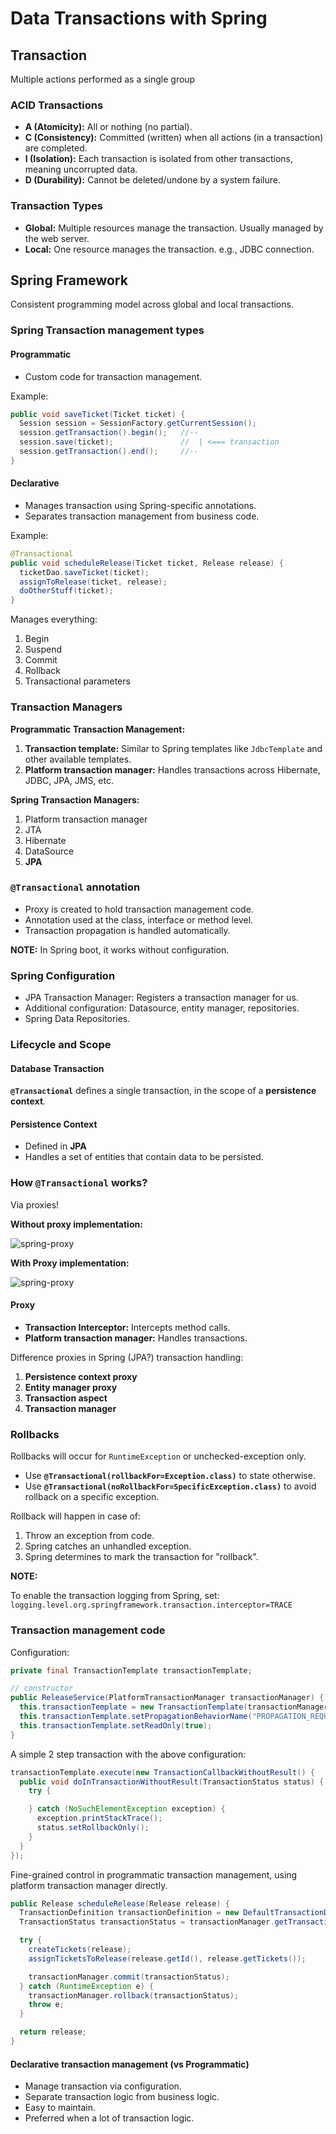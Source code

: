 # Data Transactions with Spring

## Transaction

Multiple actions performed as a single group

### ACID Transactions

- __A (Atomicity):__ All or nothing (no partial).
- __C (Consistency):__ Committed (written) when all actions (in a transaction) are completed.
- __I (Isolation):__ Each transaction is isolated from other transactions, meaning uncorrupted data.
- __D (Durability):__ Cannot be deleted/undone by a system failure.

### Transaction Types

- __Global:__ Multiple resources manage the transaction. Usually managed by the web server.
- __Local:__ One resource manages the transaction. e.g., JDBC connection.

## Spring Framework

Consistent programming model across global and local transactions.

### Spring Transaction management types

#### Programmatic

- Custom code for transaction management.

Example:

```java
public void saveTicket(Ticket ticket) {
  Session session = SessionFactory.getCurrentSession();
  session.getTransaction().begin();   //--
  session.save(ticket);               //  | <=== transaction
  session.getTransaction().end();     //--
}
```

#### Declarative

- Manages transaction using Spring-specific annotations.
- Separates transaction management from business code.

Example:

```java
@Transactional
public void scheduleRelease(Ticket ticket, Release release) {
  ticketDao.saveTicket(ticket);
  assignToRelease(ticket, release);
  doOtherStuff(ticket);
}
```

Manages everything:

1. Begin
2. Suspend
3. Commit
4. Rollback
5. Transactional parameters

### Transaction Managers

__Programmatic Transaction Management:__

1. __Transaction template:__ Similar to Spring templates like `JdbcTemplate` and other available templates.
2. __Platform transaction manager:__ Handles transactions across Hibernate, JDBC, JPA, JMS, etc.

__Spring Transaction Managers:__

1. Platform transaction manager
2. JTA
3. Hibernate
4. DataSource
5. __JPA__

### `@Transactional` annotation

- Proxy is created to hold transaction management code.
- Annotation used at the class, interface or method level.
- Transaction propagation is handled automatically.

__NOTE:__ In Spring boot, it works without configuration.

### Spring Configuration

- JPA Transaction Manager: Registers a transaction manager for us.
- Additional configuration: Datasource, entity manager, repositories.
- Spring Data Repositories.

### Lifecycle and Scope

#### Database Transaction

__`@Transactional`__ defines a single transaction, in the scope of a __persistence context__.

#### Persistence Context

- Defined in __JPA__
- Handles a set of entities that contain data to be persisted.

### How `@Transactional` works?

Via proxies!

__Without proxy implementation:__

![spring-proxy](./images/without-proxy.png)

__With Proxy implementation:__

![spring-proxy](./images/with-proxy.png)

#### Proxy

- __Transaction Interceptor:__ Intercepts method calls.
- __Platform transaction manager:__ Handles transactions.

Difference proxies in Spring (JPA?) transaction handling:

1. __Persistence context proxy__
2. __Entity manager proxy__
3. __Transaction aspect__
4. __Transaction manager__

### Rollbacks

Rollbacks will occur for `RuntimeException` or unchecked-exception only.

- Use __`@Transactional(rollbackFor=Exception.class)`__ to state otherwise.
- Use __`@Transactional(noRollbackFor=SpecificException.class)`__ to avoid rollback on a specific exception.

Rollback will happen in case of:

1. Throw an exception from code.
2. Spring catches an unhandled exception.
3. Spring determines to mark the transaction for "rollback".

__NOTE:__

To enable the transaction logging from Spring, set: `logging.level.org.springframework.transaction.interceptor=TRACE`

### Transaction management code

Configuration:

```java
private final TransactionTemplate transactionTemplate;

// constructor
public ReleaseService(PlatformTransactionManager transactionManager) {
  this.transactionTemplate = new TransactionTemplate(transactionManager);
  this.transactionTemplate.setPropagationBehaviorName("PROPAGATION_REQUIRES_NEW");
  this.transactionTemplate.setReadOnly(true);
}
```

A simple 2 step transaction with the above configuration:

```java
transactionTemplate.execute(new TransactionCallbackWithoutResult() {
  public void doInTransactionWithoutResult(TransactionStatus status) {
    try {

    } catch (NoSuchElementException exception) {
      exception.printStackTrace();
      status.setRollbackOnly();
    }
  }
});
```

Fine-grained control in programmatic transaction management, using platform transaction manager directly.

```java
public Release scheduleRelease(Release release) {
  TransactionDefinition transactionDefinition = new DefaultTransactionDefinition();
  TransactionStatus transactionStatus = transactionManager.getTransaction(transactionDefinition);

  try {
    createTickets(release);
    assignTicketsToRelease(release.getId(), release.getTickets());

    transactionManager.commit(transactionStatus);
  } catch (RuntimeException e) {
    transactionManager.rollback(transactionStatus);
    throw e;
  }

  return release;
}
```

#### Declarative transaction management (vs Programmatic)

- Manage transaction via configuration.
- Separate transaction logic from business logic.
- Easy to maintain.
- Preferred when a lot of transaction logic.
